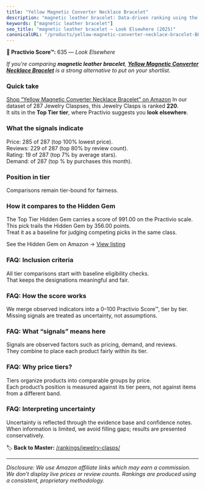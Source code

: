 ```yaml
---
title: "Yellow Magnetic Converter Necklace Bracelet"
description: "magnetic leather bracelet: Data-driven ranking using the Practivio Score™. Positioned by quality, value, demand, findability, momentum."
keywords: ["magnetic leather bracelet"]
seo_title: "magnetic leather bracelet — Look Elsewhere (2025)"
canonicalURL: "/products/yellow-magnetic-converter-necklace-bracelet-B0CKS6L9YB/"
---
```


**🚫 Practivio Score™:** 635 — _Look Elsewhere_


*If you're comparing **magnetic leather bracelet**, **[Yellow Magnetic Converter Necklace Bracelet](https://www.amazon.com/dp/B0CKS6L9YB?tag=practivio-20)** is a strong alternative to put on your shortlist.*
### Quick take
[Shop “Yellow Magnetic Converter Necklace Bracelet” on Amazon](https://www.amazon.com/dp/B0CKS6L9YB?tag=practivio-20)
In our dataset of 287 Jewelry Claspses, this Jewelry Clasps is ranked **220**.  
It sits in the **Top Tier tier**, where Practivio suggests you **look elsewhere**.

### What the signals indicate
Price: 285 of 287 (top 100% lowest price).  
Reviews: 229 of 287 (top 80% by review count).  
Rating: 19 of 287 (top 7% by average stars).  
Demand:  of 287 (top % by purchases this month).

### Position in tier
Comparisons remain tier-bound for fairness.

### How it compares to the Hidden Gem
The Top Tier Hidden Gem carries a score of 991.00 on the Practivio scale.  
This pick trails the Hidden Gem by 356.00 points.  
Treat it as a baseline for judging competing picks in the same class.  

See the Hidden Gem on Amazon → [View listing](https://www.amazon.com/dp/B07GSR72TJ?tag=practivio-20)

### FAQ: Inclusion criteria
All tier comparisons start with baseline eligibility checks.  
That keeps the designations meaningful and fair.

### FAQ: How the score works
We merge observed indicators into a 0–100 Practivio Score™, tier by tier.  
Missing signals are treated as uncertainty, not assumptions.

### FAQ: What “signals” means here
Signals are observed factors such as pricing, demand, and reviews.  
They combine to place each product fairly within its tier.

### FAQ: Why price tiers?
Tiers organize products into comparable groups by price.  
Each product’s position is measured against its tier peers, not against items from a different band.

### FAQ: Interpreting uncertainty
Uncertainty is reflected through the evidence base and confidence notes.  
When information is limited, we avoid filling gaps; results are presented conservatively.


🏷️ **Back to Master:** [/rankings/jewelry-clasps/](/rankings/jewelry-clasps/)

---
_Disclosure: We use Amazon affiliate links which may earn a commission. We don’t display live prices or review counts. Rankings are produced using a consistent, proprietary methodology._
